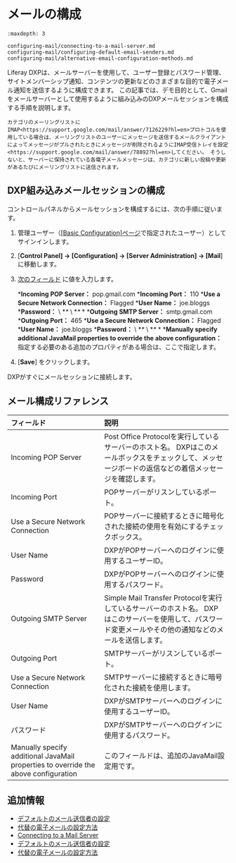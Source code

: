 # メールの構成

```{toctree}
:maxdepth: 3

configuring-mail/connecting-to-a-mail-server.md
configuring-mail/configuring-default-email-senders.md
configuring-mail/alternative-email-configuration-methods.md
```

Liferay DXPは、メールサーバーを使用して、ユーザー登録とパスワード管理、サイトメンバーシップ通知、コンテンツの更新などのさまざまな目的で電子メール通知を送信するように構成できます。 この記事では、デモ目的として、Gmailをメールサーバーとして使用するように組み込みのDXPメールセッションを構成する手順を説明します。

```{warning}
カテゴリのメーリングリストにIMAP<https://support.google.com/mail/answer/7126229?hl=en>プロトコルを使用している場合は、メーリングリストのユーザーにメッセージを送信するメールクライアントによってメッセージがプルされたときにメッセージが削除されるようにIMAP受信トレイを設定<https://support.google.com/mail/answer/78892?hl=en>してください。 そうしないと、サーバーに保持されている各電子メールメッセージは、カテゴリに新しい投稿や更新があるたびにメーリングリストに送信されます。
```

## DXP組み込みメールセッションの構成

コントロールパネルからメールセッションを構成するには、次の手順に従います。

1.  管理ユーザー（[[Basic Configuration]ページ](../../getting-started/using-the-setup-wizard.md)で指定されたユーザー）としてサインインします。

2. [**Control Panel] → [Configuration] → [Server Administration] → [Mail**] に移動します。

3.  [次のフィールド](#mail-configuration-reference) に値を入力します。

    ***Incoming POP Server：** pop.gmail.com
    ***Incoming Port：** 110
    ***Use a Secure Network Connection：** Flagged
    ***User Name：** joe.bloggs
    ***Password：** \ **\** \ **\** \*
    ***Outgoing SMTP Server：** smtp.gmail.com
    ***Outgoing Port：** 465
    ***Use a Secure Network Connection：** Flagged
    ***User Name：** joe.bloggs
    ***Password：** \ **\** \ **\** \*
    ***Manually specify additional JavaMail properties to override the above configuration：** 指定する必要のある追加のプロパティがある場合は、ここで指定します。

4. [**Save**] をクリックします。

DXPがすぐにメールセッションに接続します。

## メール構成リファレンス

| フィールド                                                                               | 説明                                                                                            |
| :--- | :--- |
| Incoming POP Server                                                                 | Post Office Protocolを実行しているサーバーのホスト名。 DXPはこのメールボックスをチェックして、メッセージボードの返信などの着信メッセージを確認します。       |
| Incoming Port                                                                       | POPサーバーがリスンしているポート。                                                                           |
| Use a Secure Network Connection                                                     | POPサーバーに接続するときに暗号化された接続の使用を有効にするチェックボックス。                                                     |
| User Name                                                                           | DXPがPOPサーバーへのログインに使用するユーザーID。                                                                 |
| Password                                                                            | DXPがPOPサーバーへのログインに使用するパスワード。                                                                  |
| Outgoing SMTP Server                                                                | Simple Mail Transfer Protocolを実行しているサーバーのホスト名。 DXPはこのサーバーを使用して、パスワード変更メールやその他の通知などのメールを送信します。 |
| Outgoing Port                                                                       | SMTPサーバーがリスンしているポート。                                                                          |
| Use a Secure Network Connection                                                     | SMTPサーバーに接続するときに暗号化された接続を使用します。                                                               |
| User Name                                                                           | DXPがSMTPサーバーへのログインに使用するユーザーID。                                                                |
| パスワード                                                                               | DXPがSMTPサーバーへのログインに使用するパスワード。                                                                 |
| Manually specify additional JavaMail properties to override the above configuration | このフィールドは、追加のJavaMail設定用です。                                                                    |

## 追加情報

* [デフォルトのメール送信者の設定](./configuring-mail/configuring-default-email-senders.md)
* [代替の電子メールの設定方法](./configuring-mail/alternative-email-configuration-methods.md)
* [Connecting to a Mail Server](configuring-mail/connecting-to-a-mail-server.md)
* [デフォルトのメール送信者の設定](configuring-mail/configuring-default-email-senders.md)
* [代替の電子メールの設定方法](configuring-mail/alternative-email-configuration-methods.md)
